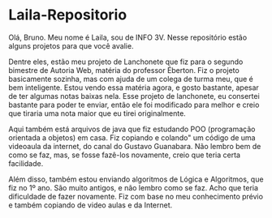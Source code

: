 # Laila-Repositorio
Olá, Bruno. Meu nome é Laila, sou de INFO 3V. Nesse repositório estão alguns projetos para que você avalie.

Dentre eles, estão meu projeto de Lanchonete que fiz para o segundo bimestre de Autoria Web, matéria do professor Éberton. Fiz o projeto basicamente sozinha, mas com ajuda de um colega de turma meu, que é bem inteligente. Estou vendo essa matéria agora, e gosto bastante, apesar de ter algumas notas baixas nela. Esse projeto de lanchonete, eu consertei bastante para poder te enviar, então ele foi modificado para melhor e creio que tiraria uma nota maior que eu tirei originalmente.

Aqui também está arquivos de java que fiz estudando POO (programação orientada a objetos) em casa. Fiz copiando e colando" um código de uma videoaula da internet, do canal do Gustavo Guanabara. Não lembro bem de como se faz, mas, se fosse fazê-los novamente, creio que teria certa facilidade.

Além disso, também estou enviando algoritmos de Lógica e Algoritmos, que fiz no 1º ano. São muito antigos, e não lembro como se faz. Acho que teria dificuldade de fazer novamente. Fiz com base no meu conhecimento prévio e também copiando de video aulas e da Internet.


